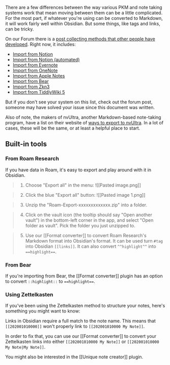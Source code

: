 There are a few differences between the way various PKM and note taking systems work that mean moving between them can be a little complicated. For the most part, if whatever you're using can be converted to Markdown, it will work fairly well within Obsidian. But some things, like tags and links, can be tricky.

On our Forum there is a [post collecting methods that other people have developed](https://forum.obsidian.md/t/meta-post-migration-workflows/768). Right now, it includes:

- [Import from Notion](https://forum.obsidian.md/t/import-from-notion/636)
- [Import from Notion (automated)](https://forum.obsidian.md/t/notion-2-obsidian-migration-instructions/2728)
- [Import from Evernote](https://forum.obsidian.md/t/import-from-evernote/108)
- [Import from OneNote](https://forum.obsidian.md/t/new-tool-for-migration-from-onenote-updated-and-improved-version/3055)
- [Import from Apple Notes](https://forum.obsidian.md/t/migrate-from-apple-notes-to-obsidian/732)
- [Import from Bear](https://forum.obsidian.md/t/import-from-bear-app/2284)
- [Import from Zkn3](https://forum.obsidian.md/t/migrating-from-zkn3-to-obsidian-without-losing-your-tags-and-internal-links-documentation/7457)
- [Import from TiddlyWiki 5](https://forum.obsidian.md/t/migrate-from-tiddlywiki-5-to-obsidian/731)

But if you don't see your system on this list, check out the forum post, someone may have solved your issue since this document was written.

Also of note, the makers of nvUltra, another Markdown-based note-taking program, have a list on their website of [ways to export to nvUltra](https://nvultra.com/help/importing). In a lot of cases, these will be the same, or at least a helpful place to start.

## Built-in tools

### From Roam Research

If you have data in Roam, it's easy to export and play around with it in Obsidian.

> 1. Choose "Export all" in the menu:
> ![[Pasted image.png]]

> 2. Click the blue "Export all" button:
> ![[Pasted image 1.png]]

> 3. Unzip the "Roam-Export-xxxxxxxxxxxxx.zip" into a folder.

> 4. Click on the vault icon (the tooltip should say "Open another vault") in the bottom-left corner in the app, and select "Open folder as vault".
> Pick the folder you just unzipped to.

> 5. Use our [[Format converter]] to convert Roam Research's Markdown format into Obsidian's format.
> It can be used turn `#tag` into Obsidian `[[links]]`.
> It can also convert `^^highlight^^` into `==highlight==`.

### From Bear

If you're importing from Bear, the [[Format converter]] plugin has an option to convert `::highlight::` to `==highlight==`.

### Using Zettelkasten

If you've been using the Zettelkasten method to structure your notes, here's something you might want to know:

Links in Obsidian require a full match to the note name. This means that `[[202001010000]]` won't properly link to `[[202001010000 My Note]]`.

In order to fix that, you can use our [[Format converter]] to convert your Zettelkasten links into either `[[202001010000 My Note]]` or `[[202001010000 My Note|My Note]]`.

You might also be interested in the [[Unique note creator]] plugin.
